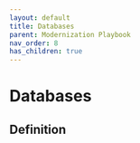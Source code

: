 ```yaml
---
layout: default
title: Databases
parent: Modernization Playbook
nav_order: 8
has_children: true
---
```


# Databases

## Definition

  